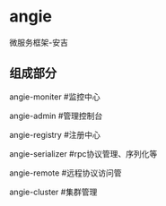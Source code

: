 # angie
微服务框架-安吉

## 组成部分  
  angie-moniter #监控中心

  angie-admin #管理控制台

  angie-registry #注册中心
  
  angie-serializer #rpc协议管理、序列化等
  
  angie-remote #远程协议访问管

  angie-cluster #集群管理
